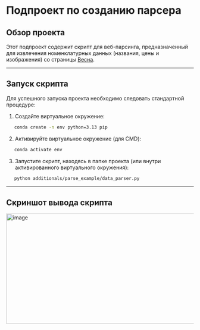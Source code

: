 # Подпроект по созданию парсера

## Обзор проекта

Этот подпроект содержит скрипт для веб-парсинга, предназначенный для извлечения номенклатурных данных (названия, цены и изображения) со страницы [Весна](https://vesna-city.ru/magazin/folder/gorshki-i-poddony-standart.html).

---

## Запуск скрипта

Для успешного запуска проекта необходимо следовать стандартной процедуре:

1. Создайте виртуальное окружение:
```bash
   conda create -n env python=3.13 pip
   ```
2. Активируйте виртуальное окружение (для CMD):
```bash
   conda activate env
   ```
3. Запустите скрипт, находясь в папке проекта (или внутри активированного виртуального окружения):
```bash
   python additionals/parse_example/data_parser.py
   ```

---

## Скриншот вывода скрипта

<img width="921" height="295" alt="image" src="https://github.com/user-attachments/assets/3995fc73-8a1a-4f1c-ace0-51f1391f6e5d" />

